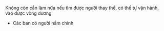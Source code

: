 Không còn cần làm nữa nếu tìm được người thay thế, có thể tự vận hành, vào được vòng dương
- Các ban có người nắm chính
